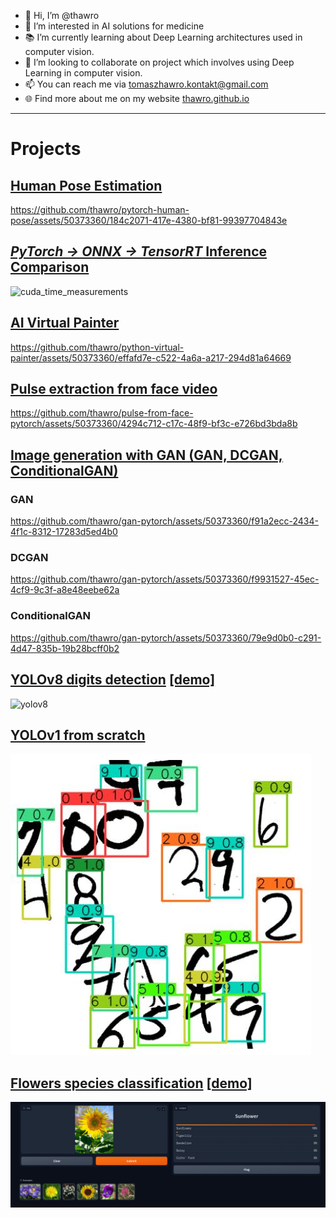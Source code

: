 - 👋 Hi, I’m @thawro
- 👀 I’m interested in AI solutions for medicine 
- 📚 I’m currently learning about Deep Learning architectures used in computer vision.
- 🏢 I’m looking to collaborate on project which involves using Deep Learning in computer vision.
- 📫 You can reach me via tomaszhawro.kontakt@gmail.com
- 🌐 Find more about me on my website [thawro.github.io](https://thawro.github.io/)

---
# **Projects**

## [Human Pose Estimation](https://github.com/thawro/pytorch-human-pose/tree/main)
https://github.com/thawro/pytorch-human-pose/assets/50373360/184c2071-417e-4380-bf81-99397704843e


## [_PyTorch -> ONNX -> TensorRT_ Inference Comparison](https://github.com/thawro/pytorch-onnx-tensorrt-inference/tree/main)
![cuda_time_measurements](https://github.com/thawro/thawro/assets/50373360/c5075987-1d9c-47d5-b15d-d26dab26a908)


## [AI Virtual Painter](https://github.com/thawro/python-virtual-painter)
https://github.com/thawro/python-virtual-painter/assets/50373360/effafd7e-c522-4a6a-a217-294d81a64669


## [Pulse extraction from face video](https://github.com/thawro/pulse-from-face-pytorch)
https://github.com/thawro/pulse-from-face-pytorch/assets/50373360/4294c712-c17c-48f9-bf3c-e726bd3bda8b


## [Image generation with GAN (GAN, DCGAN, ConditionalGAN)](https://github.com/thawro/gan-pytorch)

### GAN
https://github.com/thawro/gan-pytorch/assets/50373360/f91a2ecc-2434-4f1c-8312-17283d5ed4b0

### DCGAN
https://github.com/thawro/gan-pytorch/assets/50373360/f9931527-45ec-4cf9-9c3f-a8e48eebe62a

### ConditionalGAN
https://github.com/thawro/gan-pytorch/assets/50373360/79e9d0b0-c291-4d47-835b-19b28bcff0b2


## [YOLOv8 digits detection](https://github.com/thawro/yolov8-digits-detection) [[demo]](https://thawro.github.io/web-object-detector/)
![yolov8](https://github.com/thawro/yolov8-digits-detection/blob/main/img/video_prediction.gif)


## [YOLOv1 from scratch](https://github.com/thawro/yolov1-pytorch)
![yolov1](https://github.com/thawro/yolov1-pytorch/blob/master/img/1.jpg)


## [Flowers species classification](https://github.com/thawro/flowers-102-classification)  [[demo]](https://huggingface.co/spaces/thawro/flowers-102-classification)
![flowers](https://github.com/thawro/flowers-classification/blob/main/plots/gradio_sunflower.png)
